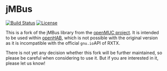 # jMBus

[![Build Status](https://travis-ci.org/kaikreuzer/jmbus.svg?branch=master)](https://travis-ci.org/kaikreuzer/jmbus)
[![License](https://img.shields.io/badge/License-MPL%202.0-brightgreen.svg)](http://mozilla.org/MPL/2.0/)

This is a fork of the jMBus library from the [openMUC project](https://www.openmuc.org/). 
It is intended to be used within [openHAB](https://www.openhab.org/), which is not possible with the original version as it is incompatible with the official `gnu.io`API of RXTX.

There is not yet any decision whether this fork will be further maintained, so please be careful when considering to use it. 
But if you are interested in it, please let us know!
